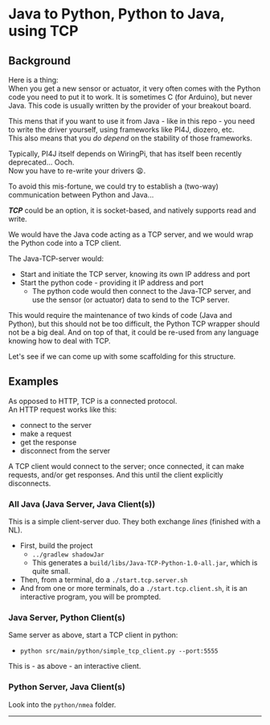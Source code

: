 # Java to Python, Python to Java, using TCP

## Background
Here is a thing:  
When you get a new sensor or actuator, it very often comes with the Python code you need
to put it to work. It is sometimes C (for Arduino), but never Java. This code is usually written by the 
provider of your breakout board.

This mens that if you want to use it from Java - like in this repo - you need to write the driver yourself, using
frameworks like PI4J, diozero, etc.  
This also means that you _do depend_ on the stability of those frameworks.  

Typically, PI4J itself depends on WiringPi, that has itself been recently deprecated... Ooch.    
Now you have to re-write your drivers 😩.

To avoid this mis-fortune, we could try to establish a (two-way) communication
between Python and Java...

_**TCP**_ could be an option, it is socket-based, and natively supports read and write.

We would have the Java code acting as a TCP server, and we would wrap the Python code into
a TCP client.

The Java-TCP-server would:
- Start and initiate the TCP server, knowing its own IP address and port
- Start the python code - providing it IP address and port
  - The python code would then connect to the Java-TCP server, and use the sensor (or actuator) data to send to the TCP server.

This would require the maintenance of two kinds of code (Java and Python), but this should not be too difficult,
the Python TCP wrapper should not be a big deal. And on top of that, it could be re-used from any language knowing how to deal with TCP.

Let's see if we can come up with some scaffolding for this structure.

## Examples
As opposed to HTTP, TCP is a connected protocol.  
An HTTP request works like this: 
- connect to the server
- make a request
- get the response
- disconnect from the server

A TCP client would connect to the server; once connected, it can make requests, and/or get responses.
And this until the client explicitly disconnects.

### All Java (Java Server, Java Client(s))
This is a simple client-server duo. They both exchange _lines_ (finished with a NL).

- First, build the project
  - `../gradlew shadowJar`
  - This generates a `build/libs/Java-TCP-Python-1.0-all.jar`, which is quite small.
- Then, from a terminal, do a `./start.tcp.server.sh`
- And from one or more terminals, do a `./start.tcp.client.sh`, it is an interactive program, you will be prompted.


### Java Server, Python Client(s)
Same server as above, start a TCP client in python:
- `python src/main/python/simple_tcp_client.py --port:5555`  

This is - as above - an interactive client. 

### Python Server, Java Client(s)
Look into the `python/nmea` folder.  


---
